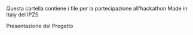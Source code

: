 Questa cartella contiene i file per la partecipazione all'hackathon Made in Italy del IPZS

Presentazione del Progetto
